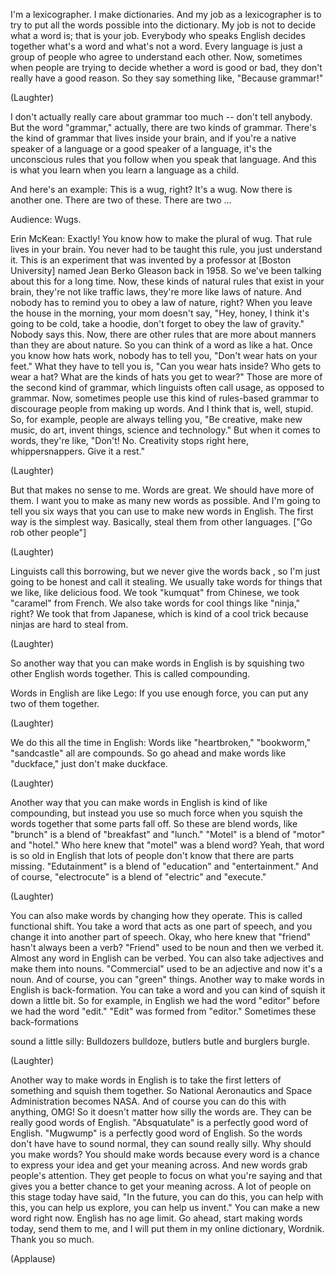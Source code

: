 
I&#39;m a lexicographer.
I make dictionaries.
And my job as a lexicographer
is to try to put all the words possible 
into the dictionary.
My job is not to decide what a word is;
that is your job.
Everybody who speaks English 
decides together
what&#39;s a word and what&#39;s not a word.
Every language is just a group of people
who agree to understand each other.
Now, sometimes when people are trying 
to decide whether a word is good or bad,
they don&#39;t really have a good reason.
So they say something like,
&quot;Because grammar!&quot;

(Laughter)

I don&#39;t actually really care about grammar
too much -- don&#39;t tell anybody.
But the word &quot;grammar,&quot; actually,
there are two kinds of grammar.
There&#39;s the kind of grammar
that lives inside your brain,
and if you&#39;re a native 
speaker of a language
or a good speaker of a language,
it&#39;s the unconscious rules that you follow
when you speak that language.
And this is what you learn when
you learn a language as a child.

And here&#39;s an example:
This is a wug, right?
It&#39;s a wug.
Now there is another one.
There are two of these.
There are two ...

Audience: Wugs.

Erin McKean: Exactly! You know 
how to make the plural of wug.
That rule lives in your brain.
You never had to be taught this rule, 
you just understand it.
This is an experiment that was invented
by a professor at [Boston University]
named Jean Berko Gleason back in 1958.
So we&#39;ve been talking about this 
for a long time.
Now, these kinds of natural rules 
that exist in your brain,
they&#39;re not like traffic laws,
they&#39;re more like laws of nature.
And nobody has to remind you to obey 
a law of nature, right?
When you leave the house in the morning, 
your mom doesn&#39;t say,
&quot;Hey, honey, I think
it&#39;s going to be cold, take a hoodie,
don&#39;t forget to obey the law of gravity.&quot;
Nobody says this.
Now, there are other rules that are more
about manners than they are about nature.
So you can think of a word as like a hat.
Once you know how hats work,
nobody has to tell you, 
&quot;Don&#39;t wear hats on your feet.&quot;
What they have to tell you is, 
&quot;Can you wear hats inside?
Who gets to wear a hat?
What are the kinds of hats
you get to wear?&quot;
Those are more of the second kind 
of grammar,
which linguists often call usage, 
as opposed to grammar.
Now, sometimes people use this kind of 
rules-based grammar
to discourage people from making up words.
And I think that is, well, stupid.
So, for example, 
people are always telling you,
&quot;Be creative, make new music, do art, 
invent things, science and technology.&quot;
But when it comes to 
words, they&#39;re like,
&quot;Don&#39;t! No. Creativity stops right here,
whippersnappers. Give it a rest.&quot;

(Laughter)

But that makes no sense to me.
Words are great.
We should have more of them.
I want you to make
as many new words as possible.
And I&#39;m going to tell you six ways that
you can use to make new words in English.
The first way is the simplest way.
Basically, steal them from other 
languages.
[&quot;Go rob other people&quot;]

(Laughter)

Linguists call this borrowing,
but we never give the words back ,
so I&#39;m just going to be honest
and call it stealing.
We usually take words for things 
that we like, like delicious food.
We took &quot;kumquat&quot; from Chinese,
we took &quot;caramel&quot; from French.
We also take words 
for cool things like &quot;ninja,&quot; right?
We took that from Japanese,
which is kind of a cool trick because 
ninjas are hard to steal from.

(Laughter)

So another way that you 
can make words in English
is by squishing two 
other English words together.
This is called compounding.

Words in English are like Lego:
If you use enough force, 
you can put any two of them together.

(Laughter)


We do this all the time in English:
Words like &quot;heartbroken,&quot; &quot;bookworm,&quot; 
&quot;sandcastle&quot; all are compounds.
So go ahead and make words like
&quot;duckface,&quot; just don&#39;t make duckface.

(Laughter)

Another way that you can make words 
in English is kind of like compounding,
but instead you use so much force
when you squish the words together
that some parts fall off.
So these are blend words, 
like &quot;brunch&quot; is a blend 
of &quot;breakfast&quot; and &quot;lunch.&quot;
&quot;Motel&quot; is a blend of &quot;motor&quot; and &quot;hotel.&quot;
Who here knew that &quot;motel&quot; 
was a blend word?
Yeah, that word is so old in English
that lots of people don&#39;t know that 
there are parts missing.
&quot;Edutainment&quot; is a blend 
of &quot;education&quot; and &quot;entertainment.&quot;
And of course, &quot;electrocute&quot; is a
blend of &quot;electric&quot; and &quot;execute.&quot;

(Laughter)

You can also make words
by changing how they operate.
This is called functional shift.
You take a word that acts 
as one part of speech,
and you change it into another 
part of speech.
Okay, who here knew that &quot;friend&quot;
hasn&#39;t always been a verb?
&quot;Friend&quot; used to be noun 
and then we verbed it.
Almost any word in English can be verbed.
You can also take adjectives 
and make them into nouns.
&quot;Commercial&quot; used to be an adjective 
and now it&#39;s a noun.
And of course, you can &quot;green&quot; things.
Another way to make words
in English is back-formation.
You can take a word and you can
kind of squish it down a little bit.
So for example, in English we had the word
&quot;editor&quot; before we had the word &quot;edit.&quot;
&quot;Edit&quot; was formed from &quot;editor.&quot;
Sometimes these back-formations 

sound a little silly:
Bulldozers bulldoze, butlers butle 
and burglers burgle.

(Laughter)

Another way to make words in English
is to take the first letters of something
and squish them together.
So National Aeronautics and Space 
Administration becomes NASA.
And of course you can do this 
with anything, OMG!
So it doesn&#39;t matter how silly 
the words are.
They can be really good words of English.
&quot;Absquatulate&quot; is a perfectly 
good word of English.
&quot;Mugwump&quot; is a perfectly 
good word of English.
So the words don&#39;t have have to sound 
normal, they can sound really silly.
Why should you make words?
You should make words because every word
is a chance to express your idea and get 
your meaning across.
And new words grab people&#39;s attention.
They get people to focus on what 
you&#39;re saying
and that gives you a better chance to get 
your meaning across.
A lot of people 
on this stage today have said,
&quot;In the future, you can do this,
you can help with this, you can 
help us explore, you can help us invent.&quot;
You can make a new word right now.
English has no age limit.
Go ahead, start making words today,
send them to me, and I will put them 
in my online dictionary, Wordnik.
Thank you so much.

(Applause)

